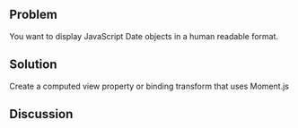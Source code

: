 ## Problem
You want to display JavaScript Date objects in a human readable format.

## Solution
Create a computed view property or binding transform that uses Moment.js

## Discussion
